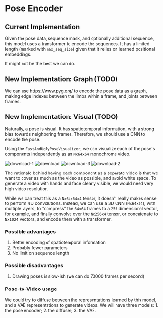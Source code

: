 # Pose Encoder

## Current Implementation

Given the pose data, sequence mask, and optionally additional sequence, 
this model uses a transformer to encode the sequences.
It has a limited length (marked with `max_seq_size`) given that it relies on learned positional embeddings.

It might not be the best we can do.

## New Implementation: Graph (TODO)
We can use https://www.pyg.org/ to encode the pose data as a graph,
making edge indexes between the limbs within a frame, and joints between frames.

## New Implementation: Visual (TODO)

Naturally, a pose is visual. It has spatiotemporal information, with a strong bias towards neighboring frames.
Therefore, we should use a CNN to encode the pose.

Using the `FastAndUglyPoseVisualizer`, we can visualize each of the pose's components independently as an `Nx64x64` monochrome video.

![download-1](https://user-images.githubusercontent.com/5757359/188336807-ed468647-9ff2-4c51-bc9f-b642dea591f5.gif) 
![download](https://user-images.githubusercontent.com/5757359/188336809-68563180-ebbd-46ce-9f55-0614ffc04c1d.gif) 
![download-3](https://user-images.githubusercontent.com/5757359/188336805-029f6d7a-7a18-4100-9eed-7c9f781a489b.gif) 
![download-2](https://user-images.githubusercontent.com/5757359/188336804-3e583427-9f97-4657-8aba-f56437e4fd64.gif) 

The rationale behind having each component as a separate video is that we want to cover as much as the video as possible, and avoid white space.
To generate a video with hands and face clearly visible, we would need very high video resolution.

While we can treat this as a `Nx64x64x4` tensor, it doesn't really makes sense to perform 4D convolutions.
Instead, we can use a 3D CNN (`Nx64x64`), with multiple layers, 
to "compress" the `64x64` frames to a `256` dimensional vector, for example, 
and finally convolve over the `Nx256x4` tensor, or concatenate to `Nx1024` vectors, and encode them with a transformer.

### Possible advantages
1. Better encoding of spatiotemporal information
2. Probably fewer parameters
3. No limit on sequence length

### Possible disadvantages
1. Drawing poses is slow-ish (we can do 70000 frames per second)

### Pose-to-Video usage
We could try to diffuse between the representations learned by this model,
and a VAE representations to generate videos.
We will have three models: 1. the pose encoder; 2. the diffuser; 3. the VAE.